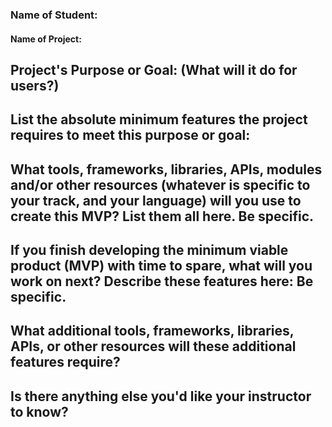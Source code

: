 ### Name of Student:

#### Name of Project:

## Project's Purpose or Goal: (What will it do for users?)

## List the absolute minimum features the project requires to meet this purpose or goal:

## What tools, frameworks, libraries, APIs, modules and/or other resources (whatever is specific to your track, and your language) will you use to create this MVP? List them all here. Be specific.

## If you finish developing the minimum viable product (MVP) with time to spare, what will you work on next? Describe these features here: Be specific.

## What additional tools, frameworks, libraries, APIs, or other resources will these additional features require?

## Is there anything else you'd like your instructor to know?
